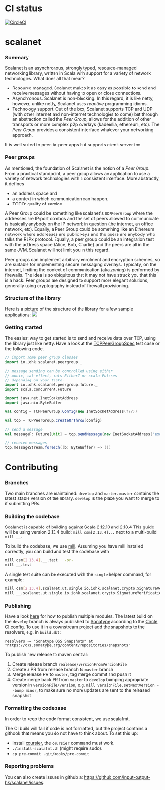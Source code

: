 # CI status
[![CircleCI](https://circleci.com/gh/input-output-hk/scalanet.svg?style=svg&circle-token=de4aa64767f761c1f85c706500a5aca50074a244)](https://circleci.com/gh/input-output-hk/scalanet)

# scalanet

### Summary

Scalanet is an asynchronous, strongly typed, resource-managed networking library, written in Scala with support for a variety of network technologies.
What does all that mean?
 * Resource managed. Scalanet makes it as easy as possible to send and receive messages without having to open or close connections.
 * Asynchronous. Scalanet is non-blocking. In this regard, it is like netty, however, unlike netty, Scalanet uses *reactive*
 programming idioms.
 * Technology support. Out of the box, Scalanet supports TCP and UDP (with other internet and non-internet technologies to come) but through an abstraction called the _Peer Group_, allows for the addition of other transports or more complex p2p overlays (kademlia, ethereum, etc). The _Peer Group_ provides a consistent interface whatever your networking approach.

It is well suited to peer-to-peer apps but supports client-server too.

### Peer groups
As mentioned, the foundation of Scalanet is the notion of a _Peer Group_. From a practical standpoint, a peer group
allows an application to use a variety of network technologies with a consistent interface. More abstractly, it defines
* an address space and
* a context in which communication can happen.
* TODO: quality of service

A Peer Group could be something like scalanet's `UDPPeerGroup` where the addresses are IP:port combos and the set of
peers allowed to communicate is basically anybody on the IP network in question (the internet, an office network, etc).
Equally, a Peer Group could be something like an Ethereum network where addresses are public keys and the peers
are anybody who talks the RLPx protocol. Equally, a peer group could be an integration test with the address space {Alice, Bob, Charlie}
and the peers are all in the same JVM. Scalanet will not limit you in this regard.

Peer groups can implement arbitrary enrolment and encryption schemes, so are suitable for implementing secure messaging overlays.
Typically, on the internet, limiting the context of communication (aka _zoning_) is performed by firewalls. The idea
is so ubiquitous that it may not have struck you that this is a hack. Peer groups are designed to support more elegant
solutions, generally using cryptography instead of firewall provisioning.

### Structure of the library
Here is a picture of the structure of the library for a few sample applications:
![](doc-resources/sample-configurations.png)

### Getting started
The easiest way to get started is to send and receive data over TCP, using the library just like netty. Have a look at
the [TCPPeerGroupSpec](core/io/iohk/scalanet/test/peergroup/TCPPeerGroupSpec.scala) test case or the following code.

```scala
// import some peer group classes
import io.iohk.scalanet.peergroup._

// message sending can be controlled using either
// monix, cat-effect, cats EitherT or scala Futures
// depending on your taste.
import io.iohk.scalanet.peergroup.future._
import scala.concurrent.Future

import java.net.InetSocketAddress
import java.nio.ByteBuffer

val config = TCPPeerGroup.Config(new InetSocketAddress(???))

val tcp = TCPPeerGroup.createOrThrow(config)

// send a message
val messageF: Future[Unit] = tcp.sendMessage(new InetSocketAddress("example.com", 80), ByteBuffer.wrap("Hello!".getBytes))

// receive messages
tcp.messageStream.foreach((b: ByteBuffer) => ())

```

# Contributing

### Branches

Two main branches are maintained: `develop` and `master`.
`master` contains the latest stable version of the library.
`develop` is the place you want to merge to if submitting PRs.

### Building the codebase
Scalanet is capable of building against Scala 2.12.10 and 2.13.4
This guide will be using version 2.13.4 build: `mill csm[2.13.4]...` next to a multi-build `mill __.`

To build the codebase, we use [mill](http://www.lihaoyi.com/mill). Assuming you have mill installed correctly, you can build and test the codebase with
```bash
mill csm[2.13.4].__.test   -or-
mill __.test
```

A single test suite can be executed with the `single` helper command, for example:
```bash
mill csm[2.13.4].scalanet.ut.single io.iohk.scalanet.crypto.SignatureVerificationSpec   -or-
mill __.scalanet.ut.single io.iohk.scalanet.crypto.SignatureVerificationSpec
```

### Publishing

Have a look [here](http://www.lihaoyi.com/mill/page/common-project-layouts.html#publishing) for how to publish multiple modules.
The latest build on the `develop` branch is always published to [Sonatype](https://oss.sonatype.org/) according to the [Circle CI config](./.circleci/config.yml).
To use it in a downstream project add the snapshots to the resolvers, e.g. in `build.sbt`:

```
resolvers += "Sonatype OSS Snapshots" at "https://oss.sonatype.org/content/repositories/snapshots"
```

To publish new release to maven central:
1. Create release branch `realease/versionFromVersionFile`
2. Create a PR from release branch to `master` branch
3. Merge release PR to `master`, tag merge commit and push it
4. Create merge back PR from `master` to `develop` bumping appropriate version in `versionFile/version`, 
   e.g. `mill versionFile.setNextVersion --bump minor`, to make sure no more updates are sent to the released snapshot


### Formatting the codebase
In order to keep the code format consistent, we use scalafmt.

The CI build will fail if code is not formatted, but the project contains a githook that means you do not have to think
about. To set this up:
- Install [coursier](https://github.com/coursier/coursier#command-line), the `coursier` command must work.
- `./install-scalafmt.sh` (might require sudo).
- `cp pre-commit .git/hooks/pre-commit`

### Reporting problems
You can also create issues in github at https://github.com/input-output-hk/scalanet/issues.
